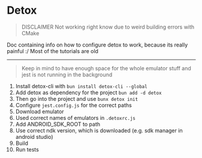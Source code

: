 # Detox

> DISCLAIMER
> Not working right know due to weird building errors with CMake

Doc containing info on how to configure detox to work, because its really painful :/
Most of the tutorials are old

---

> Keep in mind to have enough space for the whole emulator stuff and jest is not running in the background

1. Install detox-cli with ``bun install detox-cli --global``
2. Add detox as dependency for the project ``bun add -d detox``
3. Then go into the project and use ``bunx detox init``
4. Configure ``jest.config.js`` for the correct paths
5. Download emulator
6. Used correct names of emulators in ``.detoxrc.js``
7. Add ANDROID_SDK_ROOT to path
8. Use correct ndk version, which is downloaded (e.g. sdk manager in android studio)
9. Build 
10. Run tests